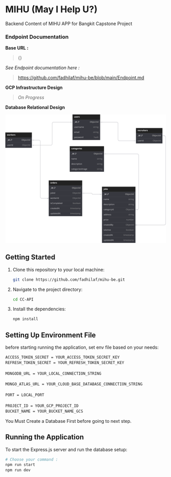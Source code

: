 # MIHU (May I Help U?)

Backend Content of MIHU APP for Bangkit Capstone Project

### Endpoint Documentation

**Base URL :**

> {}

_See Endpoint documentation here :_

> https://github.com/fadhilaf/mihu-be/blob/main/Endpoint.md

**GCP Infrastructure Design**

> _On Progress_

**Database Relational Design**

![image](https://github.com/MIHU-PROJECT/mihu-be/blob/main/CC-API/src/assets/MIHU_Schema_Design.svg)

## Getting Started

1. Clone this repository to your local machine:

   ```bash
   git clone https://github.com/fadhilaf/mihu-be.git
   ```

2. Navigate to the project directory:

   ```bash
   cd CC-API
   ```

3. Install the dependencies:

   ```bash
   npm install
   ```

## Setting Up Environment File

before starting running the application, set env file based on your needs:

```bash
ACCESS_TOKEN_SECRET = YOUR_ACCESS_TOKEN_SECRET_KEY
REFRESH_TOKEN_SECRET = YOUR_REFRESH_TOKEN_SECRET_KEY

MONGODB_URL = YOUR_LOCAL_CONNECTION_STRING

MONGO_ATLAS_URL = YOUR_CLOUD_BASE_DATABASE_CONNECTION_STRING

PORT = LOCAL_PORT

PROJECT_ID = YOUR_GCP_PROJECT_ID
BUCKET_NAME = YOUR_BUCKET_NAME_GCS
```

You Must Create a Database First before going to next step.

## Running the Application

To start the Express.js server and run the database setup:

```bash
# Choose your command :
npm run start
npm run dev
```
